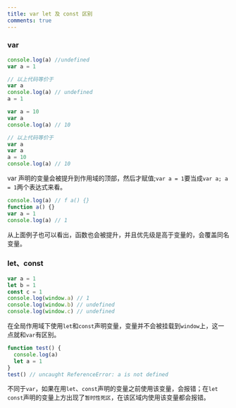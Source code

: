 ```yaml
---
title: var let 及 const 区别
comments: true
---
```


### var

```js
console.log(a) //undefined
var a = 1

// 以上代码等价于
var a
console.log(a) // undefined
a = 1
```

```js
var a = 10
var a
console.log(a) // 10

// 以上代码等价于
var a
var a
a = 10
console.log(a) // 10
```

var 声明的变量会被提升到作用域的顶部，然后才赋值;`var a = 1`要当成`var a; a = 1`两个表达式来看。

```js
console.log(a) // f a() {}
function a() {}
var a = 1
console.log(a) // 1
```

从上面例子也可以看出，函数也会被提升，并且优先级是高于变量的，会覆盖同名变量。

### let、const

```js
var a = 1
let b = 1
const c = 1
console.log(window.a) // 1
console.log(window.b) // undefined
console.log(window.c) // undefined
```

在全局作用域下使用`let`和`const`声明变量，变量并不会被挂载到`window`上，这一点就和`var`有区别。

```js
function test() {
  console.log(a)
  let a = 1
}
test() // uncaught ReferenceError: a is not defined
```

不同于`var`，如果在用`let`、`const`声明的变量之前使用该变量，会报错；在`let const`声明的变量上方出现了`暂时性死区`，在该区域内使用该变量都会报错。
